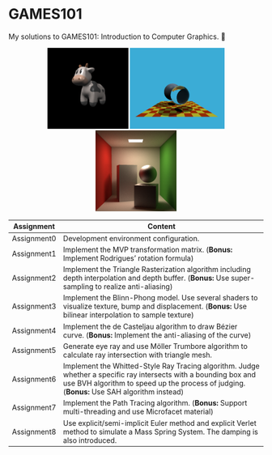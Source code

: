 # GAMES101
My solutions to GAMES101: Introduction to Computer Graphics. 🎨
<center class="pic">
    <img src="./images/texture.png"height="160">
    <img src="./images/ray_tracing_ball.png"height="160">
    <img src="./images/path_tracing.png"height="160">
</center>

| Assignment     | Content |
| ----------- | ----------- |
| Assignment0      |  Development environment configuration. |
| Assignment1      |  Implement the MVP transformation matrix. (**Bonus:** Implement Rodrigues’ rotation formula)|
| Assignment2      |  Implement the Triangle Rasterization algorithm including depth interpolation and depth buffer. (**Bonus:** Use super-sampling to realize anti-aliasing)|
| Assignment3      |  Implement the Blinn-Phong model. Use several shaders to visualize texture, bump and displacement.  (**Bonus:** Use bilinear interpolation to sample texture)|
| Assignment4      |  Implement the de Casteljau algorithm to draw Bézier curve.  (**Bonus:** Implement the anti-aliasing of the curve)|
| Assignment5      |  Generate eye ray and use Möller Trumbore algorithm to calculate ray intersection with triangle mesh.
| Assignment6      |  Implement the Whitted-Style Ray Tracing algorithm. Judge whether a specific ray intersects with a bounding box and use BVH algorithm to speed up the process of judging.  (**Bonus:** Use SAH algorithm instead)|
| Assignment7      |  Implement the Path Tracing algorithm.  (**Bonus:** Support multi-threading and use Microfacet material)|
| Assignment8      |  Use explicit/semi-implicit Euler method and explicit Verlet method to simulate a Mass Spring System. The damping is also introduced. |